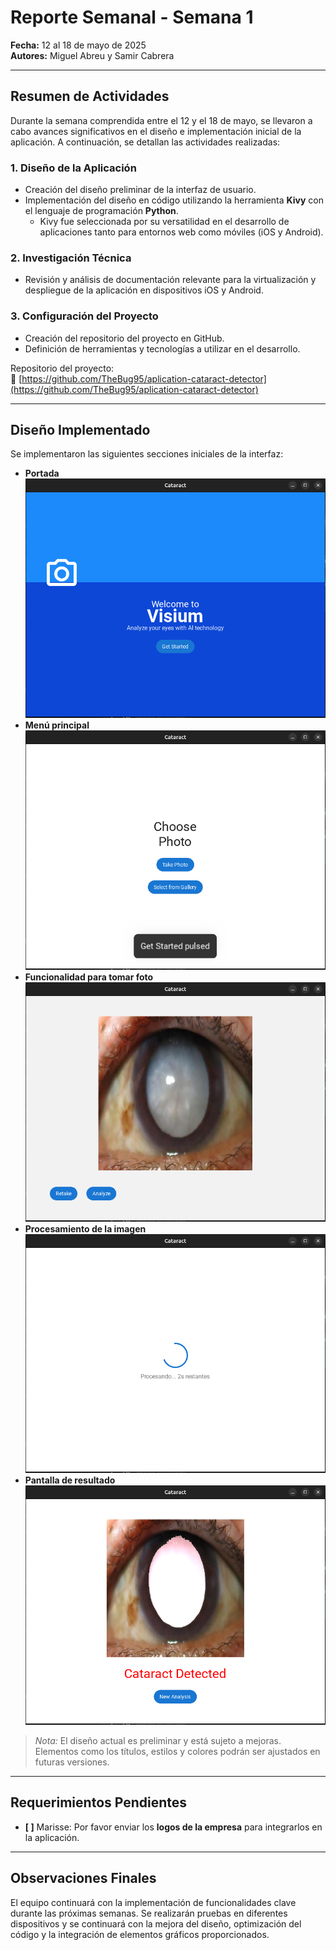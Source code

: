 # **Reporte Semanal - Semana 1**  
**Fecha:** 12 al 18 de mayo de 2025  
**Autores:** Miguel Abreu y Samir Cabrera  

---

## **Resumen de Actividades**

Durante la semana comprendida entre el 12 y el 18 de mayo, se llevaron a cabo avances significativos en el diseño e implementación inicial de la aplicación. A continuación, se detallan las actividades realizadas:

### **1. Diseño de la Aplicación**
- Creación del diseño preliminar de la interfaz de usuario.
- Implementación del diseño en código utilizando la herramienta **Kivy** con el lenguaje de programación **Python**.
  - Kivy fue seleccionada por su versatilidad en el desarrollo de aplicaciones tanto para entornos web como móviles (iOS y Android).

### **2. Investigación Técnica**
- Revisión y análisis de documentación relevante para la virtualización y despliegue de la aplicación en dispositivos iOS y Android.

### **3. Configuración del Proyecto**
- Creación del repositorio del proyecto en GitHub.
- Definición de herramientas y tecnologías a utilizar en el desarrollo.

Repositorio del proyecto:  
🔗 [https://github.com/TheBug95/aplication-cataract-detector](https://github.com/TheBug95/aplication-cataract-detector)

---

## **Diseño Implementado**

Se implementaron las siguientes secciones iniciales de la interfaz:

- **Portada**
![Portada](./imagenes/inicio.png)
- **Menú principal**
![Menu](./imagenes/seleccionFoto.png)
- **Funcionalidad para tomar foto**
![tomar foto](./imagenes/tomaFoto.png)
- **Procesamiento de la imagen**
![procesar](./imagenes/proceso.png)
- **Pantalla de resultado**
![resultado](./imagenes/resultado.png)

> *Nota:* El diseño actual es preliminar y está sujeto a mejoras. Elementos como los títulos, estilos y colores podrán ser ajustados en futuras versiones.

---

## **Requerimientos Pendientes**

- **[ ]** Marisse: Por favor enviar los **logos de la empresa** para integrarlos en la aplicación.

---

## **Observaciones Finales**

El equipo continuará con la implementación de funcionalidades clave durante las próximas semanas. Se realizarán pruebas en diferentes dispositivos y se continuará con la mejora del diseño, optimización del código y la integración de elementos gráficos proporcionados.
